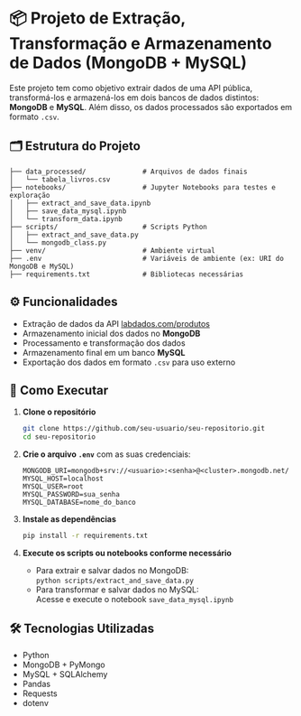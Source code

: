 
# 📦 Projeto de Extração, Transformação e Armazenamento de Dados (MongoDB + MySQL)

Este projeto tem como objetivo extrair dados de uma API pública, transformá-los e armazená-los em dois bancos de dados distintos: **MongoDB** e **MySQL**. Além disso, os dados processados são exportados em formato `.csv`.

## 🗂 Estrutura do Projeto

```
├── data_processed/              # Arquivos de dados finais
│   └── tabela_livros.csv
├── notebooks/                   # Jupyter Notebooks para testes e exploração
│   ├── extract_and_save_data.ipynb
│   ├── save_data_mysql.ipynb
│   └── transform_data.ipynb
├── scripts/                     # Scripts Python
│   ├── extract_and_save_data.py
│   └── mongodb_class.py
├── venv/                        # Ambiente virtual
├── .env                         # Variáveis de ambiente (ex: URI do MongoDB e MySQL)
├── requirements.txt             # Bibliotecas necessárias
```

## ⚙️ Funcionalidades

- Extração de dados da API [labdados.com/produtos](https://labdados.com/produtos)
- Armazenamento inicial dos dados no **MongoDB**
- Processamento e transformação dos dados
- Armazenamento final em um banco **MySQL**
- Exportação dos dados em formato `.csv` para uso externo

## 🚀 Como Executar

1. **Clone o repositório**  
   ```bash
   git clone https://github.com/seu-usuario/seu-repositorio.git
   cd seu-repositorio
   ```

2. **Crie o arquivo `.env`** com as suas credenciais:
   ```env
   MONGODB_URI=mongodb+srv://<usuario>:<senha>@<cluster>.mongodb.net/
   MYSQL_HOST=localhost
   MYSQL_USER=root
   MYSQL_PASSWORD=sua_senha
   MYSQL_DATABASE=nome_do_banco
   ```

3. **Instale as dependências**  
   ```bash
   pip install -r requirements.txt
   ```

4. **Execute os scripts ou notebooks conforme necessário**  
   - Para extrair e salvar dados no MongoDB:  
     `python scripts/extract_and_save_data.py`  
   - Para transformar e salvar dados no MySQL:  
     Acesse e execute o notebook `save_data_mysql.ipynb`

## 🛠 Tecnologias Utilizadas

- Python
- MongoDB + PyMongo
- MySQL + SQLAlchemy
- Pandas
- Requests
- dotenv
